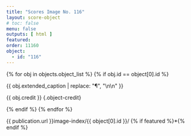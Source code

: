 ```yaml
---
title: "Scores Image No. 116"
layout: score-object
# toc: false
menu: false
outputs: [ html ]
featured: 
order: 11160
object:
  - id: "116"
---
```


{% for obj in objects.object_list %}
{% if obj.id == object[0].id %}

{{ obj.extended_caption | replace: "¶", "\n\n" }}

{{ obj.credit }} {.object-credit}

{% endif %}
{% endfor %}

<div class="object-credit object-url is-print-only">

{{ publication.url }}image-index/{{ object[0].id }}/ {% if featured %}*{% endif %}

</div>
